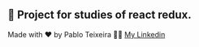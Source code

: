 ## :rocket: Project for studies of react redux.


Made with ♥ by Pablo Teixeira :male_detective: [My Linkedin](https://www.linkedin.com/in/pablo-teixeira-30713777/)